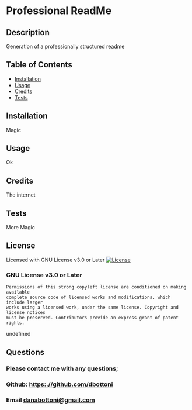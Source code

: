 
  # Professional ReadMe
   
  ## Description
  Generation of a professionally structured readme


  ## Table of Contents

  * [Installation](#installation)
  * [Usage](#usage)
  * [Credits](#credits)
  * [Tests](#tests)
  

  ## Installation
  Magic


  ## Usage
  Ok


  ## Credits
  The internet


  ## Tests
  More Magic


  ## License
   Licensed with GNU License v3.0 or Later
   [![License](https://img.shields.io/badge/license-GPL-blue)](https://www.gnu.org/licenses/gpl-3.0-standalone.html)
   ### GNU License v3.0 or Later
    Permissions of this strong copyleft license are conditioned on making available 
    complete source code of licensed works and modifications, which include larger 
    works using a licensed work, under the same license. Copyright and license notices 
    must be preserved. Contributors provide an express grant of patent rights.
  undefined


  ## Questions
  ### Please contact me with any questions;
  ### Github: [https:.//github.com/dbottoni](https://github.com/dbottoni)
  ### Email danabottoni@gmail.com


